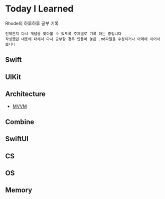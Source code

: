 # Today I Learned

Rhode의 하루하루 공부 기록

```text
언제든지 다시 개념을 찾아볼 수 있도록 주제별로 기록 하는 중입니다
작성했던 내용에 대해서 다시 공부할 경우 만들어 놓은 .md파일을 수정하거나 아래에 이어서 씁니다
```

## Swift

## UIKit

## Architecture
 - [MVVM](https://github.com/Rhode-park/today-i-learned/blob/main/Architecture/MVVM.md)


## Combine

## SwiftUI

## CS

## OS

## Memory
